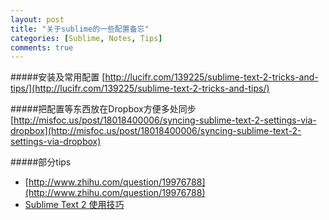 ```yaml
---
layout: post
title: "关于sublime的一些配置备忘"
categories: [Sublime, Notes, Tips]
comments: true
---
```

#####安装及常用配置
[http://lucifr.com/139225/sublime-text-2-tricks-and-tips/](http://lucifr.com/139225/sublime-text-2-tricks-and-tips/)  

#####把配置等东西放在Dropbox方便多处同步
[http://misfoc.us/post/18018400006/syncing-sublime-text-2-settings-via-dropbox](http://misfoc.us/post/18018400006/syncing-sublime-text-2-settings-via-dropbox)  

#####部分tips
* [http://www.zhihu.com/question/19976788](http://www.zhihu.com/question/19976788)  
* [Sublime Text 2 使用技巧](http://www.keakon.net/2012/09/17/SublimeText2%E4%BD%BF%E7%94%A8%E6%8A%80%E5%B7%A7)